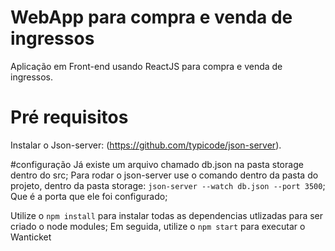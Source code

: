 # WebApp para compra e venda de ingressos  

Aplicação em Front-end usando ReactJS para compra e venda de ingressos.

# Pré requisitos
Instalar o Json-server: (https://github.com/typicode/json-server).

#configuração
Já existe um arquivo chamado db.json na pasta storage dentro do src;
Para rodar o json-server use o comando dentro da pasta do projeto, dentro da pasta storage: `json-server --watch db.json --port 3500`;
Que é a porta que ele foi configurado;

Utilize o `npm install` para instalar todas as dependencias utlizadas para ser criado o node modules;
Em seguida, utilize o `npm start` para executar o Wanticket


